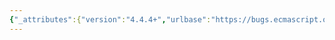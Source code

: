 ```yaml
---
{"_attributes":{"version":"4.4.4+","urlbase":"https://bugs.ecmascript.org/","maintainer":"dherman@mozilla.com"},"bug":{"bug_id":3006,"creation_ts":"2014-07-10 15:12:00 -0700","short_desc":"eval/function constructor and tagged template call sites.","delta_ts":"2014-12-09 12:06:28 -0800","product":"Draft for 6th Edition","component":"technical issue","version":"Rev 25: May 22, 2014 Draft","rep_platform":"All","op_sys":"All","bug_status":"RESOLVED","resolution":"FIXED","priority":"Normal","bug_severity":"enhancement","everconfirmed":true,"reporter":{"uid":"allen","name":"Allen Wirfs-Brock"},"assigned_to":{"uid":"allen","name":"Allen Wirfs-Brock"},"cc":["erights","erights","jorendorff"],"long_desc":[{"commentid":9149,"comment_count":0,"who":{"uid":"allen","name":"Allen Wirfs-Brock"},"bug_when":"2014-07-10 15:12:32 -0700","thetext":"let t = \"tag`hello, ${world}.`\";\neval(t);\neval(t);\n\nor\nnew Function(t)();\nnew Function(t)();\n\nDo each of these pairs compile into different call sites or are they the same call site? I'm inclined to say different.  That each parse of an input string whether via eval, the function constructor, or module/script loading represent a logically distinct input into the ES environment.\n\nNeeds to be explicitly clarified in the spec."},{"commentid":9153,"comment_count":1,"who":{"uid":"erights","name":"Mark Miller"},"bug_when":"2014-07-10 17:42:30 -0700","thetext":"I think they must be different. I don't see how any other answer is possible without very surprising sharing of object-identity."},{"commentid":9195,"comment_count":2,"who":{"uid":"allen","name":"Allen Wirfs-Brock"},"bug_when":"2014-07-14 18:19:54 -0700","thetext":"(In reply to comment #1)\n\nI generally agree with you, but is two new function calls on the same string really that different from two closures created from the same source code?"},{"commentid":9197,"comment_count":3,"who":{"uid":"erights","name":"Mark Miller"},"bug_when":"2014-07-14 18:34:26 -0700","thetext":"Hi Allen, I didn't understand your response. Can you expand? Thanks."},{"commentid":9851,"comment_count":4,"who":{"uid":"allen","name":"Allen Wirfs-Brock"},"bug_when":"2014-08-23 17:50:23 -0700","thetext":"(In reply to Mark Miller from comment #3)\n> Hi Allen, I didn't understand your response. Can you expand? Thanks.\n\nWhat  meant is that that there is really not very much difference (ignoring scoping issues) between:\n\nfunction makeFunction() {return function inner() {return tag`hello, ${world}.`}};\nvar c1 = makeFunction();\nvar c2 = makeFunction();\n//c1 and c2 are different function objects derived from the same source code //definition,\n// there is a single template string call site shared by both of them.\n\nand this:\n\nlet t = \"tag`hello, ${world}.`\";\nvar c3 = new Function(t);\nvar c4 = new Function(t);\n//c3 and c4 are different function objects derived from the same source code //definition,\n//There is a different template string call site for each of them.\n\nexcept that in the second case isn't very different from the first case, except we are arbitrarily saying two call sites are created instead of one."},{"commentid":10976,"comment_count":5,"who":{"uid":"allen","name":"Allen Wirfs-Brock"},"bug_when":"2014-12-09 12:06:28 -0800","thetext":"fixed in rev29 draft\n\ntemplate caching is now per realm and based upon string equality of list of raw template segments."}]}}
---
```

